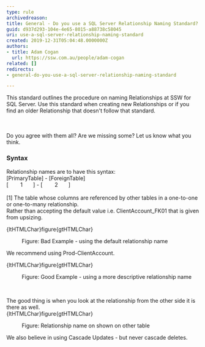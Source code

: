 ```yaml
---
type: rule
archivedreason: 
title: General - Do you use a SQL Server Relationship Naming Standard?
guid: d937d293-104e-4e65-8015-a88738c58045
uri: use-a-sql-server-relationship-naming-standard
created: 2019-12-31T05:04:48.0000000Z
authors:
- title: Adam Cogan
  url: https://ssw.com.au/people/adam-cogan
related: []
redirects:
- general-do-you-use-a-sql-server-relationship-naming-standard

---
```



This standard outlines the procedure on naming Relationships at SSW for SQL Server. Use this standard when creating new Relationships or if you find an older Relationship that doesn't follow that standard.<br>
<br><excerpt class='endintro'></excerpt><br>
<p>​​Do you agree with them all? Are we missing some? Let us know what you think.<br></p><h3 class="ssw15-rteElement-H3">Syntax</h3><p>Relationship names are to have this syntax&#58;<br>[PrimaryTable] - [ForeignTable]<br>[&#160; &#160; &#160; &#160; 1&#160; &#160; &#160; &#160;] - [&#160; &#160; &#160; &#160; 2&#160; &#160; &#160; &#160;]<br><br>[1] The table whose columns are referenced by other tables in a one-to-one or one-to-many relationship.<br>Rather than accepting the default value i.e. ClientAccount_FK01 that is given from upsizing.</p><p>{ltHTMLChar}figure{gtHTMLChar}</p><dd class="ssw15-rteElement-FigureBad">Figure&#58; Bad Example - using the&#160;default relationship name<br></dd><p class="ssw15-rteElement-P">​We recommend using Prod-ClientAccount.<br></p><p class="ssw15-rteElement-P">{ltHTMLChar}figure{gtHTMLChar}<br></p><dd class="ssw15-rteElement-FigureGood">Figure&#58; Good Example - using a more descriptive relationship name<br></dd><p><br></p><p>​The good thing is when you look at the relationship from the other side it is there as well.<br>{ltHTMLChar}figure{gtHTMLChar}<br></p><dd class="ssw15-rteElement-FigureNormal">Figure&#58; Relationship name on shown on other table<br></dd><p class="ssw15-rteElement-P">We also believe in using Cascade Updates - but never cascade deletes.<br></p>


